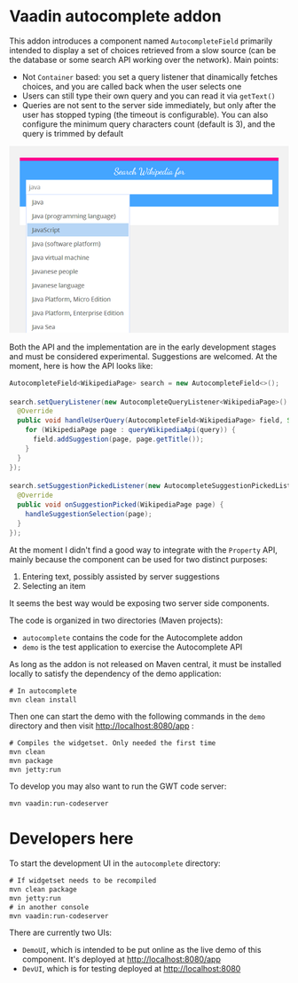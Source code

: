 Vaadin autocomplete addon
=========================

This addon introduces a component named `AutocompleteField` primarily intended
to display a set of choices retrieved from a slow source (can be the database
or some search API working over the network). Main points:

 - Not `Container` based: you set a query listener that dinamically fetches
   choices, and you are called back when the user selects one
 - Users can still type their own query and you can read it via `getText()`
 - Queries are not sent to the server side immediately, but only after the user
   has stopped typing (the timeout is configurable). You can also configure the minimum
   query characters count (default is 3), and the query is trimmed by default

![Component screenshot](vaadin-autocomplete-screenshot.png)

Both the API and the implementation are in the early development stages and must
be considered experimental. Suggestions are welcomed. At the moment, here is how
the API looks like:

```java
AutocompleteField<WikipediaPage> search = new AutocompleteField<>();

search.setQueryListener(new AutocompleteQueryListener<WikipediaPage>() {
  @Override
  public void handleUserQuery(AutocompleteField<WikipediaPage> field, String query) {
    for (WikipediaPage page : queryWikipediaApi(query)) {
      field.addSuggestion(page, page.getTitle());
    }
  }
});

search.setSuggestionPickedListener(new AutocompleteSuggestionPickedListener<WikipediaPage>() {
  @Override
  public void onSuggestionPicked(WikipediaPage page) {
    handleSuggestionSelection(page);
  }
});
```
   
At the moment I didn't find a good way to integrate with the `Property` API, mainly
because the component can be used for two distinct purposes:

 1. Entering text, possibly assisted by server suggestions
 2. Selecting an item

It seems the best way would be exposing two server side components.

The code is organized in two directories (Maven projects):

 - `autocomplete` contains the code for the Autocomplete addon
 - `demo` is the test application to exercise the Autocomplete API

As long as the addon is not released on Maven central, it must be installed locally
to satisfy the dependency of the demo application:

    # In autocomplete
    mvn clean install

Then one can start the demo with the following commands in the `demo`
directory and then visit [http://localhost:8080/app](http://localhost:8080/app) :

    # Compiles the widgetset. Only needed the first time
    mvn clean
    mvn package
    mvn jetty:run

To develop you may also want to run the GWT code server:

    mvn vaadin:run-codeserver

Developers here
===============

To start the development UI in the `autocomplete` directory:

    # If widgetset needs to be recompiled
    mvn clean package 
    mvn jetty:run
    # in another console
    mvn vaadin:run-codeserver

There are currently two UIs:

  - `DemoUI`, which is intended to be put online as the live demo of this component.
    It's deployed at [http://localhost:8080/app](http://localhost:8080/app)
  - `DevUI`, which is for testing deployed at [http://localhost:8080](http://localhost:8080)


